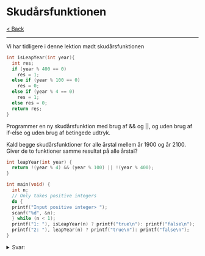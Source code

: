 # Skudårsfunktionen

[< Back](../README.md)

---

Vi har tidligere i denne lektion mødt skudårsfunktionen

```c
int isLeapYear(int year){
  int res;
  if (year % 400 == 0)
    res = 1;
  else if (year % 100 == 0)
    res = 0;
  else if (year % 4 == 0)
    res = 1;
  else res = 0;
  return res;
}
```

Programmer en ny skudårsfunktion med brug af && og ||, og uden brug af if-else og uden brug af betingede udtryk.

Kald begge skudårsfunktioner for alle årstal mellem år 1900 og år 2100. Giver de to funktioner samme resultat på alle årstal?

```c
int leapYear(int year) {
  return !(year % 4) && (year % 100) || !(year % 400);
}
```

```c
int main(void) {
  int n;
  // Only takes positive integers
  do {
  printf("Input positive integer> ");
  scanf("%d", &n);
  } while (n < 1);
  printf("1: "), isLeapYear(n) ? printf("true\n"): printf("false\n");
  printf("2: "), leapYear(n) ? printf("true\n"): printf("false\n");
}
```

<details>
  <summary>Svar:</summary>
  
  > Der er ingen undtagelser, begge funktioner gives samme resultat.

</details>
